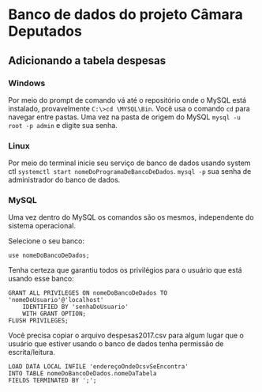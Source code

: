 # Banco de dados do projeto Câmara Deputados

## Adicionando a tabela despesas

### Windows

Por meio do prompt de comando vá até o repositório onde o MySQL está instalado, provavelmente `C:\>cd \MYSQL\Bin`. Você usa o comando `cd` para navegar entre pastas.
Uma vez na pasta de origem do MySQL `mysql -u root -p admin` e digite sua senha.

### Linux

Por meio do terminal inicie seu serviço de banco de dados usando system ctl `systemctl start nomeDoProgramaDeBancoDeDados`.
`mysql -p` sua senha de administrador do banco de dados.

### MySQL

Uma vez dentro do MySQL os comandos são os mesmos, independente do sistema operacional.

Selecione o seu banco:

```
use nomeDoBancoDeDados;
```

Tenha certeza que garantiu todos os privilégios para o usuário que está usando esse banco:

```
GRANT ALL PRIVILEGES ON nomeDoBancoDeDados TO 'nomeDoUsuario'@'localhost' 
    IDENTIFIED BY 'senhaDoUsuario' 
    WITH GRANT OPTION;
FLUSH PRIVILEGES;
```

Você precisa copiar o arquivo despesas2017.csv para algum lugar que o usuário que estiver usando o banco de dados tenha permissão de escrita/leitura.

```
LOAD DATA LOCAL INFILE 'endereçoOndeOcsvSeEncontra'
INTO TABLE nomeDoBancoDeDados.nomeDaTabela
FIELDS TERMINATED BY ';';
```